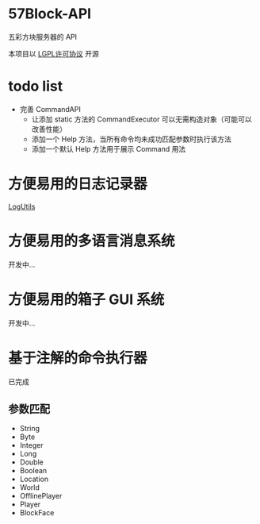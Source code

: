 # 57Block-API

五彩方块服务器的 API

本项目以 [LGPL许可协议](LICENSE.md) 开源

# todo list

- 完善 CommandAPI
    - 让添加 static 方法的 CommandExecutor 可以无需构造对象（可能可以改善性能）
    - 添加一个 Help 方法，当所有命令均未成功匹配参数时执行该方法
    - 添加一个默认 Help 方法用于展示 Command 用法

# 方便易用的日志记录器

[LogUtils](src/main/java/net/_57block/bukkit/api/util/LogUtils.java)

# 方便易用的多语言消息系统

开发中...

# 方便易用的箱子 GUI 系统

开发中...

# 基于注解的命令执行器

已完成

## 参数匹配

- String
- Byte
- Integer
- Long
- Double
- Boolean
- Location
- World
- OfflinePlayer
- Player
- BlockFace
